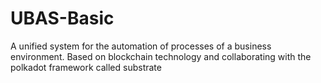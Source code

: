 # UBAS-Basic
A unified system for the automation of processes of a business environment. Based on blockchain technology and collaborating with the polkadot framework called substrate
